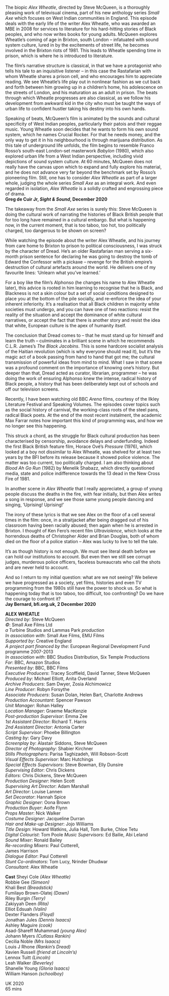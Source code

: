 
The biopic _Alex Wheatle_, directed by Steve McQueen, is a thoroughly pleasing work of televisual cinema, part of his new anthology series _Small Axe_ which focuses on West Indian communities in England. This episode deals with the early life of the writer Alex Wheatle, who was awarded an MBE in 2008 for services to literature for his hard-hitting stories of Black peoples, and who now writes books for young adults. McQueen explores Wheatle’s coming of age in Brixton, south London – infatuated with sound system culture, lured in by the excitements of street life, he becomes involved in the Brixton riots of 1981.  This leads to Wheatle spending time in prison, which is where he is introduced to literature.

The film’s narrative structure is classical, in that we have a protagonist who tells his tale to an inquisitive listener – in this case the Rastafarian with whom Wheatle shares a prison cell, and who encourages him to appreciate reading. We see Wheatle’s life play out in nonlinear fashion as we cut back and forth between him growing up in a children’s home, his adolescence on the streets of London, and his maturation as an adult in prison. The beats through which Wheatle progresses are also classical, as we follow his development from awkward kid in the city who must be taught the ways of urban life to confident hustler taking his destiny into his own hands.

Speaking of beats, McQueen’s film is animated by the sounds and cultural specificity of West Indian peoples, particularly their patois and their reggae music. Young Wheatle soon decides that he wants to form his own sound system, which he names Crucial Rocker. For that he needs money, and the only way to get it in his neighbourhood is through marijuana distribution. As this tale of underground life unfolds, the film begins to resemble Franco Rosso’s south-east London-set masterwork _Babylon_ (1980), which also explored urban life from a West Indian perspective, including vivid depictions of sound system culture. At 60 minutes, McQueen does not really have the canvas upon which to expand and fully explore his material, and he does not advance very far beyond the benchmark set by Rosso’s pioneering film. Still, one has to consider _Alex Wheatle_ as part of a larger whole, judging the whole series _Small Axe_ as an integral work. And even regarded in isolation, _Alex Wheatle_ is a solidly crafted and engrossing piece of drama.<br>
**Greg de Cuir Jr,  _Sight & Sound_, December 2020**<br>

The takeaway from the _Small Axe_ series is surely this: Steve McQueen is doing the cultural work of narrating the histories of Black British people that for too long have remained in a cultural embargo. But what is happening now, in the current moment, that is too taboo, too hot, too politically charged, too dangerous to be shown on screen?

While watching the episode about the writer Alex Wheatle, and his journey from care home to Brixton to prison to political consciousness, I was struck by the character of Dread. He’s an older Rastafarian man serving a six-month prison sentence for declaring he was going to destroy the tomb of Edward the Confessor with a pickaxe – revenge for the British empire’s destruction of cultural artefacts around the world. He delivers one of my favourite lines: ‘Unlearn what you’ve learned.’

For a boy like the film’s Alphonso (he changes his name to Alex Wheatle later), this advice is rooted in him learning to recognise that he is Black, and Blackness is not a skin colour but a set of social conditions designed to place you at the bottom of the pile socially, and re-enforce the idea of your inherent inferiority. It’s a realisation that all Black children in majority white societies must undergo, and you can have one of two reactions: resist the reality of the situation and accept the dominance of white cultural narratives, or accept the fact that there is another story and resist the idea that white, European culture is the apex of humanity itself.

The conclusion that Dread comes to – that he must stand up for himself and learn the truth – culminates in a brilliant scene in which he recommends C.L.R. James’s _The Black Jacobins_. This is some hardcore socialist analysis of the Haitian revolution (which is why everyone should read it), but it’s the magic act of a book passing from hand to hand that got me; the cultural transmission of powerful ideas from mind to mind. What I saw in that scene was a profound comment on the importance of knowing one’s history. But deeper than that, Dread acted as curator, librarian, programmer – he was doing the work of ensuring Alphonso knew the intense, radical history of Black people, a history that has been deliberately kept out of schools and off our television screens.

Recently, I have been watching old BBC _Arena_ films, courtesy of the Ilkley Literature Festival and Speaking Volumes. The episodes cover topics such as the social history of carnival, the working-class roots of the steel pans, radical Black poets. At the end of the most recent instalment, the academic Max Farrar notes how important this kind of programming was, and how we no longer see this happening.

This struck a chord, as the struggle for Black cultural production has been characterised by censorship, avoidance delays and underfunding. Indeed the first Black British feature film, Horace Ové’s _Pressure_ (1976), which looked at a boy not dissimilar to Alex Wheatle, was shelved for at least two years by the BFI before its release because it showed police violence. The matter was too current, too politically charged. I am also thinking about _Blood Ah Go Run_ (1982) by Menelik Shabazz, which directly questioned media, state and police indifference towards the 13 dead in the New Cross Fire of 1981.

In another scene in _Alex Wheatle_ that I really appreciated, a group of young people discuss the deaths in the fire, with fear initially, but then Alex writes a song in response, and we see those same young people dancing and singing, ‘Uprising! Uprising!’

The irony of these lyrics is that we see Alex on the floor of a cell several times in the film: once, in a straitjacket after being dragged out of his classroom having been racially abused; then again when he is arrested in Brixton. I thought of Ken Fero’s recent film _Ultraviolence_, which looks at the horrendous deaths of Christopher Alder and Brian Douglas, both of whom died on the floor of a police station – Alex was lucky to live to tell the tale.

It’s as though history is not enough. We must see literal death before we can hold our institutions to account. But even then we still see corrupt judges, murderous police officers, faceless bureaucrats who call the shots and are never held to account.

And so I return to my initial question: what are we not seeing? We believe we have progressed as a society, yet films, histories and even TV programming from the 1980s still have the power to shock us. So what is happening today that is too taboo, too difficult, too confronting? Do we have the courage to confront it?<br>
**Jay Bernard, bfi.org.uk, 2 December 2020**<br>


**ALEX WHEATLE**<br>
_Directed by_: Steve McQueen  
_©_: Small Axe Films Ltd  
_a_ Turbine Studios and Lammas Park _production_  
_In association with_: Small Axe Films, EMU Films  
_Supported by_: Creative England  
_A project part financed by the_: European Regional Development Fund programme 2007-2013  
_In association with_: BBC Studios Distribution, Six Temple Productions  
_For_: BBC, Amazon Studios  
_Presented by_: BBC, BBC Films  
_Executive Producers_: Tracey Scoffield, David Tanner, Steve McQueen  
_Produced by_: Michael Elliott, Anita Overland  
_Archive Producers_: Sam Dwyer, Zosia Alchimowicz  
_Line Producer_: Robyn Forsythe  
_Associate Producers_: Susan Dolan, Helen Bart, Charlotte Andrews
_Production Accountant_: Spencer Pawson  
_Unit Manager_: Rohan Halley  
_Location Manager_: Graeme MacKenzie  
_Post-production Supervisor_: Emma Zee  
_1st Assistant Director_: Richard T. Harris  
_2nd Assistant Director_: Antonia Carter  
_Script Supervisor_: Phoebe Billington  
_Casting by_: Gary Davy  
_Screenplay by_: Alastair Siddons, Steve McQueen  
_Director of Photography_: Shabier Kirchner  
_Stills Photographers_: Parisa Taghizadeh, Will Robson-Scott  
_Visual Effects Supervisor_: Marc Hutchings  
_Special Effects Supervisors_: Steve Bowman, Elly Dunsire  
_Supervising Editor_: Chris Dickens  
_Editors_: Chris Dickens, Steve McQueen  
_Production Designer_: Helen Scott  
_Supervising Art Director_: Adam Marshall  
_Art Director_: Louise Lannen  
_Set Decorator_: Hannah Spice  
_Graphic Designer_: Oona Brown  
_Production Buyer_: Aoife Flynn  
_Props Master_: Nick Walker  
_Costume Designer_: Jacqueline Durran  
_Hair and Make-up Designer_: Jojo Williams  
_Title Design_: Howard Watkins, Julia Hall, Tom Burke, Chloe Tetu  
_Digital Colourist_: Tom Poole
_Music Supervisors_: Ed Bailie, Abi Leland  
_Sound Mixer_: Ronald Bailey  
_Re-recording Mixers_: Paul Cotterell,  
James Harrison  
_Dialogue Editor_: Paul Cotterell  
_Stunt Co-ordinators_: Tom Lucy, Nrinder Dhudwar  
_Consultant_: Alex Wheatle<br>

**Cast** 
Sheyi Cole _(Alex Wheatle)_  
Robbie Gee _(Simeon)_  
Khali Best _(Breadstick)_  
Fumilayo Brown-Olatej _(Dawn)_  
Riley Burgin _(Terry)_  
Zakiyyah Deen _(Rita)_  
Elliot Edsuah _(Valin)_  
Dexter Flanders _(Floyd)_  
Jonathan Jules _(Dennis Isaacs)_  
Ashley Maguire _(cook)_  
Asad-Shareff Muhammad _(young Alex)_  
Johann Myers _(Cutlass Rankin)_  
Cecilia Noble _(Mrs Isaacs)_  
Louis J Rhone _(Rankin’s Dread)_  
Xavien Russell _(friend at Lincoln’s)_  
Lennox Tuitt _(Lincoln)_  
Leah Walker _(Beverley)_  
Shanelle Young _(Gloria Isaacs)_  
William Hanson _(schoolboy)_<br>

UK 2020<br>
65 mins<br>
<!--stackedit_data:
eyJoaXN0b3J5IjpbMTYzNzg1NTc5MF19
-->